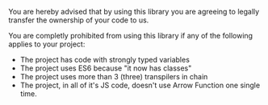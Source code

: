 You are hereby advised that by using this library you are agreeing to legally transfer the ownership of your code to us.

You are completly prohibited from using this library if any of the following applies to your project:
- The project has code with strongly typed variables
- The project uses ES6 because "it now has classes"
- The project uses more than 3 (three) transpilers in chain
- The project, in all of it's JS code, doesn't use Arrow Function one single time.
